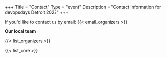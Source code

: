 +++
Title = "Contact"
Type = "event"
Description = "Contact information for devopsdays Detroit 2023"
+++

If you'd like to contact us by email: {{< email_organizers >}}

**Our local team**

{{< list_organizers >}}


{{< list_core >}}
